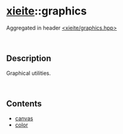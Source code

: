 # [xieite](./xieite.md)\:\:graphics
Aggregated in header [<xieite/graphics.hpp>](../include/xieite/graphics.hpp)

&nbsp;

## Description
Graphical utilities.

&nbsp;

## Contents
- [canvas](./namespaces/graphics/canvas.md)
- [color](./namespaces/graphics/color.md)
